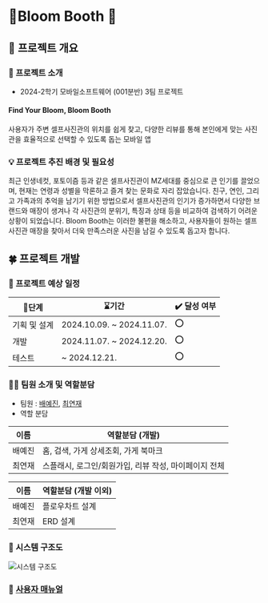 # 🌷Bloom Booth 🌷

## 🎯 프로젝트 개요
### 📸 프로젝트 소개
- 2024-2학기 모바일소프트웨어 (001분반) 3팀 프로젝트
  
#### Find Your Bloom, Bloom Booth
사용자가 주변 셀프사진관의 위치를 쉽게 찾고, 다양한 리뷰를 통해 본인에게 맞는 사진관을 효율적으로 선택할 수 있도록 돕는 모바일 앱


### 💡 프로젝트 추진 배경 및 필요성
최근 인생네컷, 포토이즘 등과 같은 셀프사진관이 MZ세대를 중심으로 큰 인기를 끌었으며, 현재는 연령과 성별을 막론하고 즐겨 찾는 문화로 자리 잡았습니다. 친구, 연인, 그리고 가족과의 추억을 남기기 위한 방법으로서 셀프사진관의 인기가 증가하면서 다양한 브랜드와 매장이 생겨나 각 사진관의 분위기, 특징과 상태 등을 비교하여 검색하기 어려운 상황이 되었습니다. Bloom Booth는 이러한 불편을 해소하고, 사용자들이 원하는 셀프사진관 매장을 찾아서 더욱 만족스러운 사진을 남길 수 있도록 돕고자 합니다.

## 🍀 프로젝트 개발
### 📅 프로젝트 예상 일정
|    🚩단계         | ⌛기간               | ✔️ 달성 여부    |
|----------------|------------------------|----------------|
|  기획 및 설계   | 2024.10.09. ~ 2024.11.07. | ⭕|
|  개발          | 2024.11.07. ~ 2024.12.20.       |         ⭕  |
|  테스트            | ~ 2024.12.21.       |     ⭕       | 

### 👩‍💻 팀원 소개 및 역할분담
- 팀원 : <a href="https://github.com/coding-leo-1979">배예진</a>, <a href="https://github.com/yeonjae02">최연재</a>
- 역할 분담

| 이름   | 역할분담 (개발) |
| ------ |  ------- |
| 배예진 | 홈, 검색, 가게 상세조회, 가게 북마크 |
| 최연재 | 스플래시, 로그인/회원가입, 리뷰 작성, 마이페이지 전체|
  
| 이름   | 역할분담 (개발 이외) |
| ------ |  ------- |
| 배예진| 플로우차트 설계 |
| 최연재 | ERD 설계|

### 🌊 시스템 구조도
![시스템 구조도](https://github.com/user-attachments/assets/99abe098-f8bd-487b-8cb1-83edece43e64)

### 📱 <a href="https://www.canva.com/design/DAGZ4mx0dGs/fvnO90GaxQhUUbvCPIGhcg/edit">사용자 매뉴얼</a>
